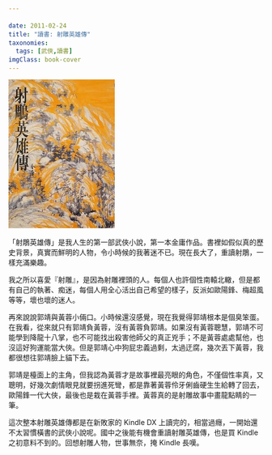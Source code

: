 ```yaml
---

date: 2011-02-24
title: "讀書: 射雕英雄傳"
taxonomies:
  tags: [武俠,讀書]
imgClass: book-cover
---
```

![射雕英雄傳"](/img/book/shooting-eagle-hero.jpg#book)

「射鵰英雄傳」是我人生的第一部武俠小說，第一本金庸作品。書裡如假似真的歷史背景，真實而鮮明的人物，令小時候的我著迷不已。現在長大了，重讀射鵰，一樣充滿樂趣。

我之所以喜愛『射雕』，是因為射雕裡頭的人。每個人也許個性南轅北轍，但是都有自己的執著、痴迷，每個人用全心活出自己希望的樣子，反派如歐陽鋒、梅超風等等，壞也壞的迷人。

再來說說郭靖與黃蓉小倆口。小時候還沒感覺，現在我覺得郭靖根本是個臭笨蛋。在我看，從來就只有郭靖負黃蓉，沒有黃蓉負郭靖。如果沒有黃蓉聰慧，郭靖不可能學到降龍十八掌，也不可能找出殺害他師父的真正兇手；不是黃蓉處處幫他，也沒這好狗運能當大俠。但是郭靖心中狗屁忠義過剩，太過迂腐，幾次丟下黃蓉，我都很想往郭靖臉上貓下去。

郭靖是檯面上的主角，但我認為黃蓉才是故事裡最亮眼的角色，不僅個性率真，又聰明，好幾次劇情眼見就要拐進死彎，都是靠著黃蓉伶牙俐齒硬生生給轉了回去，歐陽鋒一代大俠，最後也是栽在黃蓉手裡。黃蓉真的是射雕故事中畫龍點睛的一筆。

這次整本射雕英雄傳都是在新敗家的 Kindle DX 上讀完的，相當過癮，一開始還不太習慣橫書的武俠小說呢。國中之後能有機會重讀射雕英雄傳，也是買 Kindle 之初意料不到的。回想射雕人物，世事無奈，掩 Kindle 長嘆。

